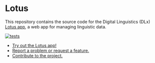 # Lotus

This repository contains the source code for the Digital Linguistics (DLx) [Lotus app][app], a web app for managing linguistic data.

[![tests](https://github.com/digitallinguistics/app/actions/workflows/test.yml/badge.svg)](https://github.com/digitallinguistics/app/actions/workflows/test.yml)

* [Try out the Lotus app!][app]
* [Report a problem or request a feature.][new-issue]
* [Contribute to the project.](./.github/CONTRIBUTING.md)

<!-- LINKS -->
[app]:       https://app.digitallinguistics.io
[new-issue]: https://github.com/digitallinguistics/app/issues/new
